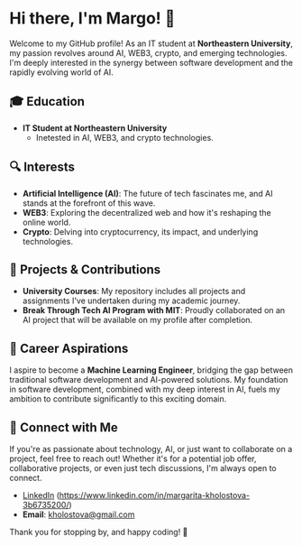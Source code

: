 # Hi there, I'm Margo! 👋

Welcome to my GitHub profile! As an IT student at **Northeastern University**, my passion revolves around AI, WEB3, crypto, and emerging technologies. I'm deeply interested in the synergy between software development and the rapidly evolving world of AI.

## 🎓 Education

- **IT Student at Northeastern University**
    - Inetested in AI, WEB3, and crypto technologies.

## 🔍 Interests

- **Artificial Intelligence (AI)**: The future of tech fascinates me, and AI stands at the forefront of this wave.
- **WEB3**: Exploring the decentralized web and how it's reshaping the online world.
- **Crypto**: Delving into cryptocurrency, its impact, and underlying technologies.

## 🚀 Projects & Contributions

- **University Courses**: My repository includes all projects and assignments I've undertaken during my academic journey.
- **Break Through Tech AI Program with MIT**: Proudly collaborated on an AI project that will be available on my profile after completion.

## 🎯 Career Aspirations

I aspire to become a **Machine Learning Engineer**, bridging the gap between traditional software development and AI-powered solutions. My foundation in software development, combined with my deep interest in AI, fuels my ambition to contribute significantly to this exciting domain.

## 🤝 Connect with Me

If you're as passionate about technology, AI, or just want to collaborate on a project, feel free to reach out! Whether it's for a potential job offer, collaborative projects, or even just tech discussions, I'm always open to connect.

- [LinkedIn](#) (https://www.linkedin.com/in/margarita-kholostova-3b6735200/)
- **Email**: [kholostova@gmail.com](mailto:kholostova@gmail.com) 

Thank you for stopping by, and happy coding! 🚀
